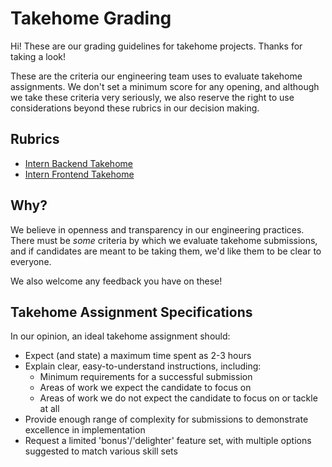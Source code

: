 # Takehome Grading

Hi!
These are our grading guidelines for takehome projects.
Thanks for taking a look!

These are the criteria our engineering team uses to evaluate takehome assignments.
We don't set a minimum score for any opening, and although we take these criteria very seriously, we also reserve the right to use considerations beyond these rubrics in our decision making.

## Rubrics

- [Intern Backend Takehome](./frontend-takehome.md)
- [Intern Frontend Takehome](./backend-takehome.md)

## Why?

We believe in openness and transparency in our engineering practices.
There must be _some_ criteria by which we evaluate takehome submissions, and if candidates are meant to be taking them, we'd like them to be clear to everyone.

We also welcome any feedback you have on these!

## Takehome Assignment Specifications

In our opinion, an ideal takehome assignment should:

- Expect (and state) a maximum time spent as 2-3 hours
- Explain clear, easy-to-understand instructions, including:
  - Minimum requirements for a successful submission
  - Areas of work we expect the candidate to focus on
  - Areas of work we do not expect the candidate to focus on or tackle at all
- Provide enough range of complexity for submissions to demonstrate excellence in implementation
- Request a limited 'bonus'/'delighter' feature set, with multiple options suggested to match various skill sets
